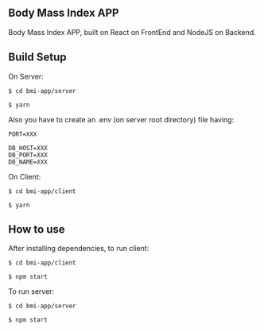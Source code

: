 ## Body Mass Index APP ##

Body Mass Index APP, built on React on FrontEnd and NodeJS on Backend.


## Build Setup

On Server:

```
$ cd bmi-app/server

$ yarn
```

Also you have to create an .env (on server root directory) file having:

```
PORT=XXX

DB_HOST=XXX
DB_PORT=XXX
DB_NAME=XXX
```

On Client:

```
$ cd bmi-app/client

$ yarn
```

## How to use

After installing dependencies, to run client:

```
$ cd bmi-app/client

$ npm start
```

To run server:

```
$ cd bmi-app/server

$ npm start
